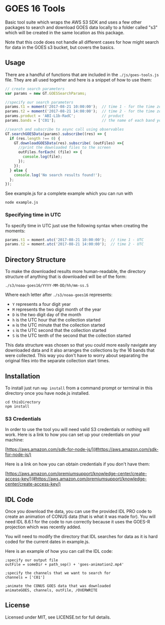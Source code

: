 # GOES 16 Tools

Basic tool suite which wraps the AWS S3 SDK and uses a few other packages to search and download GOES data locally to a folder called "s3" which will be created in the same location as this package.

Note that this code does not handle all different cases for how might search for data in the GOES s3 bucket, but covers the basics.

## Usage

There are a handful of functions that are included in the `./js/goes-tools.js` file. They are all used together and here is a snippet of how to use them:


```javascript
// create search parameters
var params = new GT.GOESSearchParams;

//specify our search parameters
params.t1 = moment('2017-08-21 10:00:00');  // time 1 - for the time zone that you are currently in
params.t2 = moment('2017-08-21 14:00:00');  // time 2 - for the time zone that you are currently in
params.product = 'ABI-L1b-RadC';            // product
params.bands = ['C01'];                     // the name of each band you want to search for

//search and subscribe to async call using observables
GT.searchGOESData(params).subscribe((res) => {
  if (res.length !== 0) {
    GT.downloadGOESData(res).subscribe( (outFiles) =>{
      //print the downloaded files to the screen
      outFiles.forEach( (file) => {
        console.log(file);
      });
    });
  } else {
    console.log('No search results found!');
  };
});
```

See example.js for a complete example which you can run with

```
node example.js
```

### Specifying time in UTC

To specify time in UTC just use the following syntax when creating the moments:

```javascript
params.t1 = moment.utc('2017-08-21 10:00:00');  // time 1 - UTC
params.t2 = moment.utc('2017-08-21 14:00:00');  // time 2 - UTC
```


## Directory Structure

To make the downloaded results more human-readable, the directory structure of anything that is downloaded will be of the form:

```
./s3/noaa-goes16/YYYY-MM-DD/hh/mm-ss.S
```

Where each letter after `./s3/noaa-goes16` represents:

- `Y` represents a four digit year
- `M` represents the two digit month of the year
- `D` is the two digit day of the month
- `h` is the UTC hour that the collection started
- `m` is the UTC minute that the collection started
- `s` is the UTC second that the collection started
- `S` is the UTC tenth of the second that the collection started 

This data structure was chosen so that you could more easily navigate any downloaded data and it also arranges the collections by the 16 bands that were collected. This way you don't have to worry about separating the original files into the separate collection start times.

## Installation

To install just run ```nmp install``` from a command prompt or terminal in this directory once you have node.js installed.

```
cd thisDirectory
npm install
```

### S3 Credentials

In order to use the tool you will need valid S3 credentials or nothing will work. Here is a link to how you can set up your credentials on your machine:

[https://aws.amazon.com/sdk-for-node-js/](#https://aws.amazon.com/sdk-for-node-js/)

Here is a link on how you can obtain credentials if you don't have them:

[https://aws.amazon.com/premiumsupport/knowledge-center/create-access-key/](#https://aws.amazon.com/premiumsupport/knowledge-center/create-access-key/)


## IDL Code

Once you download the data, you can use the provided IDL PRO code to create an animation of CONUS data (that is what it was made for). You will need IDL 8.6.1 for the code to run correctly because it uses the GOES-R projection which was recently added.

You will need to modify the directory that IDL searches for data as it is hard coded for the current dates in example.js.

Here is an example of how you can call the IDL code:

```idl
;specify our output file
outFile = someDir + path_sep() + 'goes-animation2.mp4'

;specify the channels that we want to search for
channels = ['C01']

;animate the CONUS GOES data that was downloaded
animateGOES, channels, outFile, /OVERWRITE
```

## License 

Licensed under MIT, see LICENSE.txt for full details.